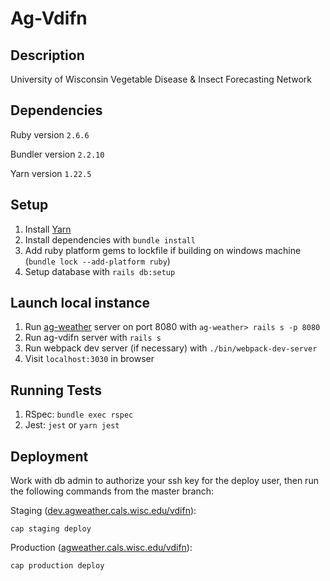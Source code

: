# Ag-Vdifn

## Description
University of Wisconsin Vegetable Disease & Insect Forecasting Network

## Dependencies

Ruby version `2.6.6`

Bundler version `2.2.10`

Yarn version `1.22.5`

## Setup
1. Install [Yarn](https://classic.yarnpkg.com/en/)
2. Install dependencies with `bundle install`
3. Add ruby platform gems to lockfile if building on windows machine (`bundle lock --add-platform ruby`)
4. Setup database with `rails db:setup`

## Launch local instance
1. Run [ag-weather](https://github.com/adorableio/ag-weather) server on port 8080 with `ag-weather> rails s -p 8080`
2. Run ag-vdifn server with `rails s`
3. Run webpack dev server (if necessary) with `./bin/webpack-dev-server`
4. Visit `localhost:3030` in browser

## Running Tests
1. RSpec: `bundle exec rspec`
2. Jest: `jest` or `yarn jest`

## Deployment
Work with db admin to authorize your ssh key for the deploy user, then run the following commands from the master branch:

Staging ([dev.agweather.cals.wisc.edu/vdifn](https://dev.agweather.cals.wisc.edu/vdifn)):
```
cap staging deploy
```

Production ([agweather.cals.wisc.edu/vdifn](https://agweather.cals.wisc.edu/vdifn)):
```
cap production deploy
```
